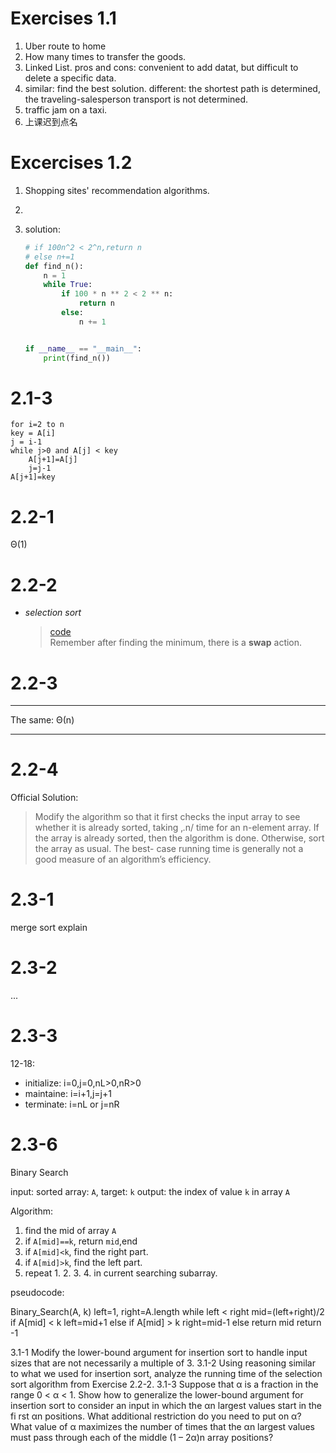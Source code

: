 # Exercises 1.1

1. Uber route to home
2. How many times to transfer the goods.
3. Linked List. pros and cons: convenient to add datat, but difficult to delete a specific data.
4. similar: find the best solution. different: the shortest path is determined, the traveling-salesperson transport is not determined.
5. traffic jam on a taxi.
6. 上课迟到点名

# Excercises 1.2

1. Shopping sites' recommendation algorithms.
2.
3. solution:

    ```py
    # if 100n^2 < 2^n,return n
    # else n+=1
    def find_n():
        n = 1
        while True:
            if 100 * n ** 2 < 2 ** n:
                return n
            else:
                n += 1


    if __name__ == "__main__":
        print(find_n())
    ```

# 2.1-3

```
for i=2 to n
key = A[i]
j = i-1
while j>0 and A[j] < key
    A[j+1]=A[j]
    j=j-1
A[j+1]=key
```

# 2.2-1

Θ(1)

# 2.2-2

-   _selection sort_
    > [code](../excercises_code/my_selection_sort.py)  
    > Remember after finding the minimum, there is a **swap** action.

# 2.2-3

---

The same: Θ(n)

---

# 2.2-4

Official Solution:

> Modify the algorithm so that it first checks the input array to see whether it is
> already sorted, taking ‚.n/ time for an n-element array. If the array is already
> sorted, then the algorithm is done. Otherwise, sort the array as usual. The best-
> case running time is generally not a good measure of an algorithm’s efficiency.

# 2.3-1
merge sort explain
# 2.3-2
...
# 2.3-3
12-18: 
- initialize: i=0,j=0,nL>0,nR>0
- maintaine: i=i+1,j=j+1
- terminate: i=nL or j=nR
# 2.3-6
Binary Search

input: sorted array: `A`, target: `k`
output: the index of value `k` in array `A`

Algorithm:
1. find the mid of array `A`
2. if `A[mid]==k`, return `mid`,end
3. if `A[mid]<k`, find the right part.
4. if `A[mid]>k`, find the left part.
5. repeat 1. 2. 3. 4. in current searching subarray.

pseudocode:

Binary_Search(A, k)
    left=1, right=A.length
    while left < right
        mid=(left+right)/2
        if A[mid] < k
            left=mid+1
        else if A[mid] > k
            right=mid-1
        else
            return mid
    return -1 

    
3.1-1 Modify the lower-bound argument for insertion sort to handle input sizes that are not necessarily a multiple of 3.
3.1-2 Using reasoning similar to what we used for insertion sort, analyze the running time of the selection sort algorithm from Exercise 2.2-2.
3.1-3 Suppose that α is a fraction in the range 0 < α < 1. Show how to generalize the lower-bound argument for insertion sort to consider an input in which the αn largest values start in the fi rst αn positions. What additional restriction do you need to put on α? What value of α maximizes the number of times that the αn largest values must pass through each of the middle (1 – 2α)n array positions?
